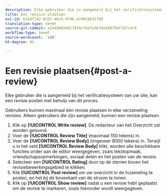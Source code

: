 ```yaml
---
description: Elke gebruiker die is aangemeld bij het verificatiesysteem van uw site, kan een revisie posten met behulp van dit proces.
title: Een revisie plaatsen
exl-id: b1edf142-8cb7-4bc6-974b-a749cb631709
translation-type: tm+mt
source-git-commit: a2449482e617939cfda7e367da34875bf187c4c9
workflow-type: tm+mt
source-wordcount: '148'
ht-degree: 0%

---
```


# Een revisie plaatsen{#post-a-review}

Elke gebruiker die is aangemeld bij het verificatiesysteem van uw site, kan een revisie posten met behulp van dit proces.

Gebruikers kunnen maximaal één revisie plaatsen in elke verzameling revisies. Alleen gebruikers die zijn aangemeld, kunnen een revisie plaatsen.

1. Klik op **[!UICONTROL Write review]**. De redacteur van het Overzicht zal worden getoond.
1. Voer de **[!UICONTROL Review Title]** (maximaal 150 tekens) in.
1. Voer de **[!UICONTROL Review Body]** (ongeveer 8000 tekens) in. Terwijl u in het veld **[!UICONTROL Review Body]** klikt, worden alle beschikbare functies onder aan de editor weergegeven, zoals tekstopmaak, vriendschapsopmerkingen, sociaal delen en het posten van de revisie.
1. Selecteer een **[!UICONTROL Rating]** door op de sterren boven het revisiebewerkingsgebied te klikken.
1. Klik **[!UICONTROL Post review]** om uw overzicht in de Inzameling te posten, en het bij de bovenkant van de stroom te tonen.
1. Klik op **[!UICONTROL Show review]** nadat u een revisie hebt geplaatst om de revisie te markeren, zoals hieronder wordt weergegeven.
